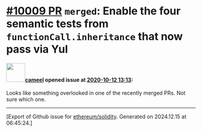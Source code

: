 # [\#10009 PR](https://github.com/ethereum/solidity/pull/10009) `merged`: Enable the four semantic tests from `functionCall.inheritance` that now pass via Yul

#### <img src="https://avatars.githubusercontent.com/u/137030?v=4" width="50">[cameel](https://github.com/cameel) opened issue at [2020-10-12 13:13](https://github.com/ethereum/solidity/pull/10009):

Looks like something overlooked in one of the recently merged PRs. Not sure which one.




-------------------------------------------------------------------------------



[Export of Github issue for [ethereum/solidity](https://github.com/ethereum/solidity). Generated on 2024.12.15 at 06:45:24.]
